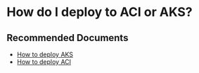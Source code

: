 <properties 
    pageTitle="How do I deploy to ACI or AKS?"
    description="How do I deploy to ACI or AKS?"
    service="microsoft.machinelearning"
    resource="webServices"
    authors="Phlak106"
    ms.author="chsherry"
    displayOrder="1"
    selfHelpType="generic"
    supportTopicIds="32690855"
    resourceTags=""
    productPesIds="16644"
    cloudEnvironments="public, fairfax, mooncake, usnat, ussec"
    articleid="75132e34-95c5-43dc-8f8a-e5abb49462bc"
	ownershipId="AzureML_AzureMachineLearningServices"
/>

# How do I deploy to ACI or AKS?

## **Recommended Documents**

* [How to deploy AKS](https://docs.microsoft.com/azure/machine-learning/how-to-deploy-azure-kubernetes-service)
* [How to deploy ACI](https://docs.microsoft.com/azure/machine-learning/how-to-deploy-azure-container-instance)
